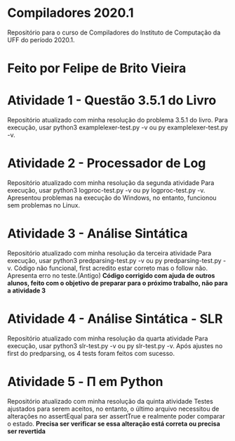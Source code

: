 # Compiladores 2020.1
Repositório para o curso de Compiladores do Instituto de Computação da UFF do período 2020.1.

# Feito por Felipe de Brito Vieira

# Atividade 1 - Questão 3.5.1 do Livro

Repositório atualizado com minha resolução do problema 3.5.1 do livro.
Para execução, usar python3 examplelexer-test.py -v ou  py examplelexer-test.py -v.

# Atividade 2 - Processador de Log

Repositório atualizado com minha resolução da segunda atividade
Para execução, usar python3 logproc-test.py -v ou py logproc-test.py -v.
Apresentou problemas na execução do Windows, no entanto, funcionou sem problemas no Linux.

# Atividade 3 - Análise Sintática

Repositório atualizado com minha resolução da terceira atividade
Para execução, usar python3 predparsing-test.py -v ou py predparsing-test.py -v.
Código não funcional, first acredito estar correto mas o follow não. Apresenta erro no teste.(Antigo)
**Código corrigido com ajuda de outros alunos, feito com o objetivo de preparar para o próximo trabalho, não para a atividade 3**

# Atividade 4 - Análise Sintática - SLR

Repositório atualizado com minha resolução da quarta atividade
Para execução, usar python3 slr-test.py -v ou py slr-test.py -v.
Após ajustes no first do predparsing, os 4 tests foram feitos com sucesso.


# Atividade 5 - Π em Python

Repositório atualizado com minha resolução da quinta atividade
Testes ajustados para serem aceitos, no entanto, o último arquivo necessitou de alterações no assertEqual para ser assertTrue e realmente poder comparar o estado.
**Precisa ser verificar se essa alteração está correta ou precisa ser revertida**
